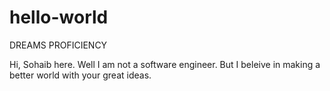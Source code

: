# hello-world
DREAMS PROFICIENCY


Hi, Sohaib here. Well I am not a software engineer. 
But I beleive in making a better world with your great ideas.
